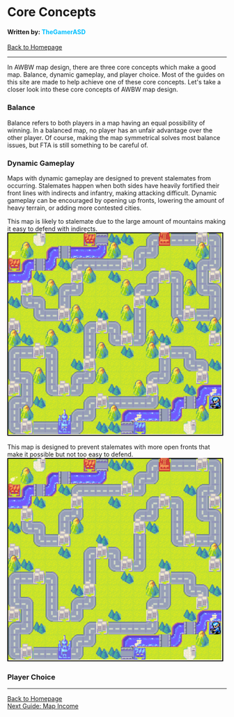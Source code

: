 # Core Concepts
#### Written by: <span style="color:deepskyblue">TheGamerASD</span>
[Back to Homepage](..\index.html#content)

___

In AWBW map design, there are three core concepts which make a good map. Balance, dynamic gameplay, and player choice. Most of the guides on this site are made to help achieve one of these core concepts. Let's take a closer look into these core concepts of AWBW map design.

### Balance
Balance refers to both players in a map having an equal possibility of winning. In a balanced map, no player has an unfair advantage over the other player. Of course, making the map symmetrical solves most balance issues, but FTA is still something to be careful of.

### Dynamic Gameplay
Maps with dynamic gameplay are designed to prevent stalemates from occurring. Stalemates happen when both sides have heavily fortified their front lines with indirects and infantry, making attacking difficult. Dynamic gameplay can be encouraged by opening up fronts, lowering the amount of heavy terrain, or adding more contested cities.

This map is likely to stalemate due to the large amount of mountains making it easy to defend with indirects.<br>
![](..\images\dynamic1.png)

This map is designed to prevent stalemates with more open fronts that make it possible but not too easy to defend.<br>
![](..\images\dynamic2.png)

### Player Choice


___

[Back to Homepage](..\index.html#content)<br>
[Next Guide: Map Income](map_income.md#content)